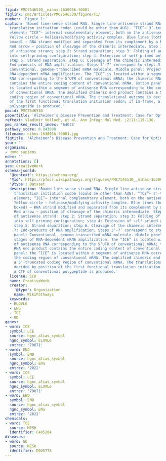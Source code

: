 ```yaml
---
figid: PMC7546530__nihms-1630056-f0001
figlink: pmc/articles/PMC7546530/figure/F1/
number: 'Figure 1:'
caption: 'Boxed line-sense strand RNA. Single line-antisense strand RNA. “AUG”-functional
  translation initiation codon (could be other than AUG). “TCE”– 3’-terminal complementary
  element; “ICE”– internal complementary element, both on the antisense RNA strand.
  Yellow circle – helicase/modifying activity complex. Blue lines (both single and
  boxed) – RNA strand modified and separated from its complement by a helicase complex.
  Red arrow – position of cleavage of the chimeric intermediate. Step 1: Synthesis
  of antisense strand; step 2: Strand separation; step 3: Folding of antisense strand
  into self-priming configuration; step 4: Extension of self-primed antisense RNA;
  step 5: Strand separation; step 6: Cleavage of the chimeric intermediate; step 7:
  End-products of RNA amplification. Steps 3’-7’ correspond to steps 3-7. Top panel:
  Conventional, genome-transcribed mRNA molecule. Middle panel: Projected stages of
  RNA-dependent mRNA amplification. The “ICE” is located within a segment of antisense
  RNA corresponding to the 5’UTR of conventional mRNA; the chimeric RNA end product
  contains the entire coding content of conventional mRNA. Bottom panel: the “ICE”
  is located within a segment of antisense RNA corresponding to the coding region
  of conventional mRNA. The amplified chimeric end product contains a 5’-truncated
  coding region of conventional mRNA. The translational outcome is decided by position
  of the first functional translation initiation codon; if in-frame, a CTF of conventional
  polypeptide is produced.'
pmcid: PMC7546530
papertitle: 'Alzheimer’s Disease Prevention and Treatment: Case for Optimism.'
reftext: Vladimir Volloch, et al. Ann Integr Mol Med. ;2(1):115-130.
pmc_ranked_result_index: '64033'
pathway_score: 0.843898
filename: nihms-1630056-f0001.jpg
figtitle: 'Alzheimer’s Disease Prevention and Treatment: Case for Optimism'
year: ''
organisms:
- Homo sapiens
ndex: ''
annotations: []
seo: CreativeWork
schema-jsonld:
  '@context': https://schema.org/
  '@id': https://pfocr.wikipathways.org/figures/PMC7546530__nihms-1630056-f0001.html
  '@type': Dataset
  description: 'Boxed line-sense strand RNA. Single line-antisense strand RNA. “AUG”-functional
    translation initiation codon (could be other than AUG). “TCE”– 3’-terminal complementary
    element; “ICE”– internal complementary element, both on the antisense RNA strand.
    Yellow circle – helicase/modifying activity complex. Blue lines (both single and
    boxed) – RNA strand modified and separated from its complement by a helicase complex.
    Red arrow – position of cleavage of the chimeric intermediate. Step 1: Synthesis
    of antisense strand; step 2: Strand separation; step 3: Folding of antisense strand
    into self-priming configuration; step 4: Extension of self-primed antisense RNA;
    step 5: Strand separation; step 6: Cleavage of the chimeric intermediate; step
    7: End-products of RNA amplification. Steps 3’-7’ correspond to steps 3-7. Top
    panel: Conventional, genome-transcribed mRNA molecule. Middle panel: Projected
    stages of RNA-dependent mRNA amplification. The “ICE” is located within a segment
    of antisense RNA corresponding to the 5’UTR of conventional mRNA; the chimeric
    RNA end product contains the entire coding content of conventional mRNA. Bottom
    panel: the “ICE” is located within a segment of antisense RNA corresponding to
    the coding region of conventional mRNA. The amplified chimeric end product contains
    a 5’-truncated coding region of conventional mRNA. The translational outcome is
    decided by position of the first functional translation initiation codon; if in-frame,
    a CTF of conventional polypeptide is produced.'
  license: CC0
  name: CreativeWork
  creator:
    '@type': Organization
    name: WikiPathways
  keywords:
  - ELOVL6
  - ENG
  - TCE
  - GD
genes:
- word: ICE
  symbol: LCE
  source: hgnc_alias_symbol
  hgnc_symbol: ELOVL6
  entrez: '79071'
- word: END
  symbol: END
  source: hgnc_alias_symbol
  hgnc_symbol: ENG
  entrez: '2022'
- word: ICE
  symbol: LCE
  source: hgnc_alias_symbol
  hgnc_symbol: ELOVL6
  entrez: '79071'
- word: END
  symbol: END
  source: hgnc_alias_symbol
  hgnc_symbol: ENG
  entrez: '2022'
chemicals:
- word: TCE
  source: MESH
  identifier: C405204
diseases:
- word: GD
  source: MESH
  identifier: D005776
---
```

